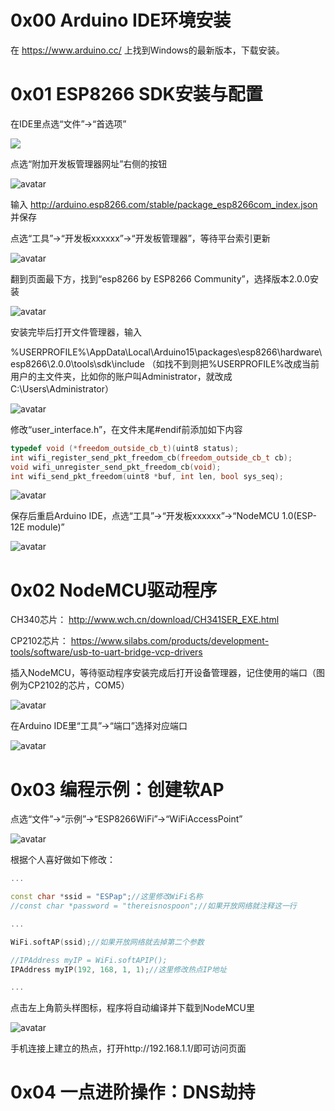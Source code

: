 0x00 Arduino IDE环境安装
========================
在 https://www.arduino.cc/ 上找到Windows的最新版本，下载安装。

0x01 ESP8266 SDK安装与配置
==========================
在IDE里点选“文件”->“首选项”

<p><img src=".\resources\1-0"></p>

点选“附加开发板管理器网址”右侧的按钮

![avatar](.\resources\1-1.PNG)

输入 http://arduino.esp8266.com/stable/package_esp8266com_index.json 并保存

点选“工具”->“开发板xxxxxx”->“开发板管理器”，等待平台索引更新

![avatar](.\resources\1-2.PNG)

翻到页面最下方，找到“esp8266 by ESP8266 Community”，选择版本2.0.0安装

![avatar](.\resources\1-3.PNG)

安装完毕后打开文件管理器，输入

%USERPROFILE%\AppData\Local\Arduino15\packages\esp8266\hardware\esp8266\2.0.0\tools\sdk\include （如找不到则把%USERPROFILE%改成当前用户的主文件夹，比如你的账户叫Administrator，就改成C:\Users\Administrator）

![avatar](.\resources\1-4.PNG)

修改“user_interface.h”，在文件末尾#endif前添加如下内容
```cpp
typedef void (*freedom_outside_cb_t)(uint8 status);
int wifi_register_send_pkt_freedom_cb(freedom_outside_cb_t cb);
void wifi_unregister_send_pkt_freedom_cb(void);
int wifi_send_pkt_freedom(uint8 *buf, int len, bool sys_seq);
```

![avatar](.\resources\1-5.PNG)

保存后重启Arduino IDE，点选“工具”->“开发板xxxxxx”->“NodeMCU 1.0(ESP-12E module)”

![avatar](.\resources\1-6.PNG)

0x02 NodeMCU驱动程序
====================
CH340芯片： http://www.wch.cn/download/CH341SER_EXE.html

CP2102芯片： https://www.silabs.com/products/development-tools/software/usb-to-uart-bridge-vcp-drivers

插入NodeMCU，等待驱动程序安装完成后打开设备管理器，记住使用的端口（图例为CP2102的芯片，COM5）

![avatar](.\resources\2-1.PNG)

在Arduino IDE里“工具”->“端口”选择对应端口

![avatar](.\resources\2-2.PNG)

0x03 编程示例：创建软AP
=======================
点选“文件”->“示例”->“ESP8266WiFi”->“WiFiAccessPoint”

![avatar](.\resources\3-1.PNG)

根据个人喜好做如下修改：
```cpp
...

const char *ssid = "ESPap";//这里修改WiFi名称
//const char *password = "thereisnospoon";//如果开放网络就注释这一行

...

WiFi.softAP(ssid);//如果开放网络就去掉第二个参数

//IPAddress myIP = WiFi.softAPIP();
IPAddress myIP(192, 168, 1, 1);//这里修改热点IP地址

...
```

点击左上角箭头样图标，程序将自动编译并下载到NodeMCU里

![avatar](.\resources\3-2.PNG)

手机连接上建立的热点，打开http://192.168.1.1/即可访问页面

0x04 一点进阶操作：DNS劫持
==========================
